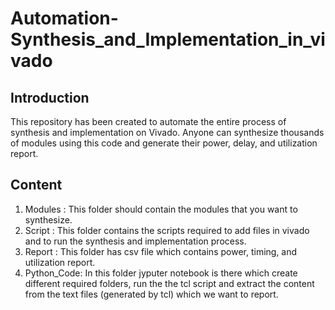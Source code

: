 # Automation-Synthesis_and_Implementation_in_vivado
## Introduction
This repository has been created to automate the entire process of synthesis and implementation on Vivado. Anyone can synthesize thousands of modules using this code and generate their power, delay, and utilization report.
## Content
1. Modules : This folder should contain the modules that you want to synthesize.
2. Script : This folder contains the scripts required to add files in vivado and to run the synthesis and implementation process.
3. Report : This folder has csv file which contains power, timing, and utilization report.
4. Python_Code: In this folder jyputer notebook is there which create different required folders, run the the tcl script and extract the content from the text files (generated by tcl) which we want to report.
